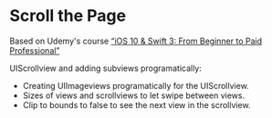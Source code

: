 # Scroll the Page

Based on Udemy's course [“iOS 10 & Swift 3: From Beginner to Paid Professional”](https://www.udemy.com/devslopes-ios10/learn/v4/t/lecture/5409302)

UIScrollview and adding subviews programatically:

- Creating UIImageviews programatically for the UIScrollview.
- Sizes of views and scrollviews to let swipe between views.
- Clip to bounds to false to see the next view in the scrollview.

